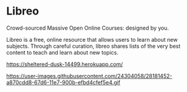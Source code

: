 # Libreo

Crowd-sourced Massive Open Online Courses: designed by you.

Libreo is a free, online resource that allows users to learn about new subjects. Through careful curation, libreo shares lists of the very best content to teach and learn about new topics.

https://sheltered-dusk-14499.herokuapp.com/


https://user-images.githubusercontent.com/24304058/28181452-a870cdd8-67d6-11e7-900b-efbd4cfef5e4.gif
